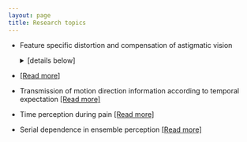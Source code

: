 ```yaml
---
layout: page
title: Research topics
---
```


- Feature specific distortion and compensation of astigmatic vision 
    <details> 
      <summary>[details below]</summary>
      <div markdown="1">
        # hihi
      </div>
    </details>

-    [[Read more]](data/astig.md)
- Transmission of motion direction information according to temporal expectation [[Read more]](data/DTE.md)
- Time perception during pain [[Read more]](data/paintime.md)
- Serial dependence in ensemble perception [[Read more]](data/serialdependence.md)
